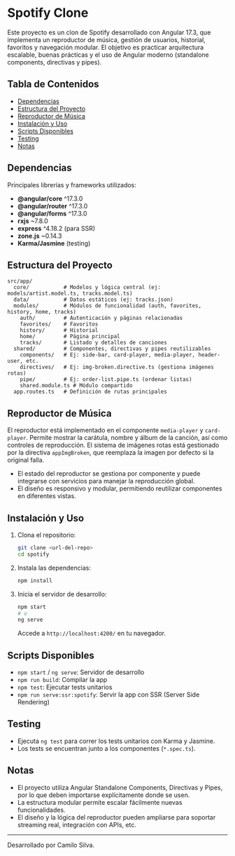 # Spotify Clone

Este proyecto es un clon de Spotify desarrollado con Angular 17.3, que implementa un reproductor de música, gestión de usuarios, historial, favoritos y navegación modular. El objetivo es practicar arquitectura escalable, buenas prácticas y el uso de Angular moderno (standalone components, directivas y pipes).

## Tabla de Contenidos
- [Dependencias](#dependencias)
- [Estructura del Proyecto](#estructura-del-proyecto)
- [Reproductor de Música](#reproductor-de-música)
- [Instalación y Uso](#instalación-y-uso)
- [Scripts Disponibles](#scripts-disponibles)
- [Testing](#testing)
- [Notas](#notas)

## Dependencias
Principales librerías y frameworks utilizados:
- **@angular/core** ^17.3.0
- **@angular/router** ^17.3.0
- **@angular/forms** ^17.3.0
- **rxjs** ~7.8.0
- **express** ^4.18.2 (para SSR)
- **zone.js** ~0.14.3
- **Karma/Jasmine** (testing)

## Estructura del Proyecto
```
src/app/
  core/           # Modelos y lógica central (ej: models/artist.model.ts, tracks.model.ts)
  data/           # Datos estáticos (ej: tracks.json)
  modules/        # Módulos de funcionalidad (auth, favorites, history, home, tracks)
    auth/         # Autenticación y páginas relacionadas
    favorites/    # Favoritos
    history/      # Historial
    home/         # Página principal
    tracks/       # Listado y detalles de canciones
  shared/         # Componentes, directivas y pipes reutilizables
    components/   # Ej: side-bar, card-player, media-player, header-user, etc.
    directives/   # Ej: img-broken.directive.ts (gestiona imágenes rotas)
    pipe/         # Ej: order-list.pipe.ts (ordenar listas)
    shared.module.ts # Módulo compartido
  app.routes.ts   # Definición de rutas principales
```

## Reproductor de Música
El reproductor está implementado en el componente `media-player` y `card-player`. Permite mostrar la carátula, nombre y álbum de la canción, así como controles de reproducción. El sistema de imágenes rotas está gestionado por la directiva `appImgBroken`, que reemplaza la imagen por defecto si la original falla.

- El estado del reproductor se gestiona por componente y puede integrarse con servicios para manejar la reproducción global.
- El diseño es responsivo y modular, permitiendo reutilizar componentes en diferentes vistas.

## Instalación y Uso
1. Clona el repositorio:
   ```bash
   git clone <url-del-repo>
   cd spotify
   ```
2. Instala las dependencias:
   ```bash
   npm install
   ```
3. Inicia el servidor de desarrollo:
   ```bash
   npm start
   # o
   ng serve
   ```
   Accede a `http://localhost:4200/` en tu navegador.

## Scripts Disponibles
- `npm start` / `ng serve`: Servidor de desarrollo
- `npm run build`: Compilar la app
- `npm test`: Ejecutar tests unitarios
- `npm run serve:ssr:spotify`: Servir la app con SSR (Server Side Rendering)

## Testing
- Ejecuta `ng test` para correr los tests unitarios con Karma y Jasmine.
- Los tests se encuentran junto a los componentes (`*.spec.ts`).

## Notas
- El proyecto utiliza Angular Standalone Components, Directivas y Pipes, por lo que deben importarse explícitamente donde se usen.
- La estructura modular permite escalar fácilmente nuevas funcionalidades.
- El diseño y la lógica del reproductor pueden ampliarse para soportar streaming real, integración con APIs, etc.

---

Desarrollado por Camilo Silva.
